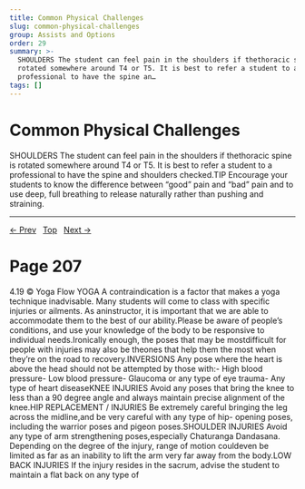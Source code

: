 ```yaml
---
title: Common Physical Challenges
slug: common-physical-challenges
group: Assists and Options
order: 29
summary: >-
  SHOULDERS The student can feel pain in the shoulders if thethoracic spine is
  rotated somewhere around T4 or T5. It is best to refer a student to a
  professional to have the spine an…
tags: []
---
```

# Common Physical Challenges

SHOULDERS The student can feel pain in the shoulders if thethoracic spine is rotated somewhere around T4 or T5. It is best to refer a student to a professional to have the spine and shoulders checked.TIP Encourage your students to know the difference between “good” pain and “bad” pain and to use deep, full breathing to release naturally rather than pushing and straining.

---
[← Prev](/pages/page-205.md) &nbsp; [Top](/index.md) &nbsp; [Next →](/pages/page-207.md)

# Page 207

4.19 © Yoga Flow YOGA A contraindication is a factor that makes a yoga technique inadvisable. Many students will come to class with specific injuries or ailments. As aninstructor, it is important that we are able to accommodate them to the best of our ability.Please be aware of people’s conditions, and use your knowledge of the body to be responsive to individual needs.Ironically enough, the poses that may be mostdifficult for people with injuries may also be theones that help them the most when they’re on the road to recovery.INVERSIONS Any pose where the heart is above the head should not be attempted by those with:- High blood pressure- Low blood pressure- Glaucoma or any type of eye trauma- Any type of heart diseaseKNEE INJURIES Avoid any poses that bring the knee to less than a 90 degree angle and always maintain precise alignment of the knee.HIP REPLACEMENT / INJURIES Be extremely careful bringing the leg across the midline,and be very careful with any type of hip- opening poses, including the warrior poses and pigeon poses.SHOULDER INJURIES Avoid any type of arm strengthening poses,especially Chaturanga Dandasana. Depending on the degree of the injury, range of motion couldeven be limited as far as an inability to lift the arm very far away from the body.LOW BACK INJURIES If the injury resides in the sacrum, advise the student to maintain a flat back on any type of

